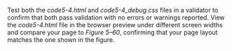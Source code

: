 Test both the _code5-4.html_ and _code5-4_debug.css_ files in a validator to confirm that both pass validation with no errors or warnings reported. View the _code5-4.html_ file in the browser preview under different screen widths and compare your page to _Figure 5–60_, confirming that your page layout matches the one shown in the figure.
